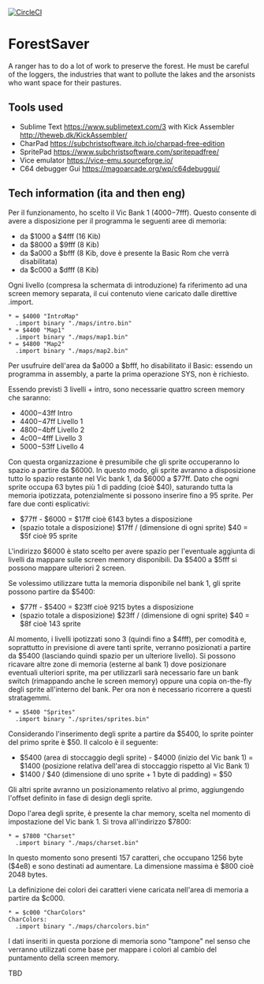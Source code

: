 [![CircleCI](https://circleci.com/gh/intoinside/ForestSaver/tree/main.svg?style=svg)](https://circleci.com/gh/intoinside/ForestSaver/tree/main)

# ForestSaver

A ranger has to do a lot of work to preserve the forest. He must be careful of the loggers, the industries that want to pollute the lakes and the arsonists who want space for their pastures.

## Tools used
* Sublime Text https://www.sublimetext.com/3 with Kick Assembler http://theweb.dk/KickAssembler/
* CharPad https://subchristsoftware.itch.io/charpad-free-edition
* SpritePad https://www.subchristsoftware.com/spritepadfree/
* Vice emulator https://vice-emu.sourceforge.io/
* C64 debugger Gui https://magoarcade.org/wp/c64debuggui/

## Tech information (ita and then eng)
Per il funzionamento, ho scelto il Vic Bank 1 ($4000-$7fff). Questo consente di avere a disposizione per il programma le seguenti aree di memoria:
* da $1000 a $4fff (16 Kib)
* da $8000 a $9fff (8 Kib)
* da $a000 a $bfff (8 Kib, dove è presente la Basic Rom che verrà disabilitata)
* da $c000 a $dfff (8 Kib)

Ogni livello (compresa la schermata di introduzione) fa riferimento ad una screen memory separata, il cui contenuto viene caricato
dalle direttive .import.

```
* = $4000 "IntroMap"
  .import binary "./maps/intro.bin"
* = $4400 "Map1"
  .import binary "./maps/map1.bin"
* = $4800 "Map2"
  .import binary "./maps/map2.bin"
```
Per usufruire dell'area da $a000 a $bfff, ho disabilitato il Basic: essendo un programma in assembly, a parte la prima operazione SYS, non è richiesto.

Essendo previsti 3 livelli + intro, sono necessarie quattro screen memory che saranno:
* $4000-$43ff Intro
* $4400-$47ff Livello 1
* $4800-$4bff Livello 2
* $4c00-$4fff Livello 3
* $5000-$53ff Livello 4

Con questa organizzazione è presumibile che gli sprite occuperanno lo spazio a partire da $6000. In questo modo, gli sprite avranno a disposizione tutto lo spazio restante nel Vic bank 1, da $6000 a $77ff.
Dato che ogni sprite occupa 63 bytes più 1 di padding (cioè $40), saturando tutta la memoria ipotizzata, potenzialmente si possono inserire fino a 95 sprite.
Per fare due conti esplicativi:
* $77ff - $6000 = $17ff cioè 6143 bytes a disposizione
* (spazio totale a disposizione) $17ff / (dimensione di ogni sprite) $40 = $5f cioè 95 sprite

L'indirizzo $6000 è stato scelto per avere spazio per l'eventuale aggiunta di livelli da mappare sulle screen memory disponibili. Da $5400 a $5fff si possono mappare ulteriori 2 screen.

Se volessimo utilizzare tutta la memoria disponibile nel bank 1, gli sprite possono partire da $5400:
* $77ff - $5400 = $23ff cioè 9215 bytes a disposizione
* (spazio totale a disposizione) $23ff / (dimensione di ogni sprite) $40 = $8f cioè 143 sprite

Al momento, i livelli ipotizzati sono 3 (quindi fino a $4fff), per comodità e, soprattutto in previsione di avere tanti sprite, verranno posizionati a partire da $5400 (lasciando quindi spazio per un ulteriore livello).
Si possono ricavare altre zone di memoria (esterne al bank 1) dove posizionare eventuali ulteriori sprite, ma per utilizzarli sarà necessario fare un bank switch (rimappando anche le screen memory) oppure una copia on-the-fly degli sprite all'interno del bank. Per ora non è necessario ricorrere a questi stratagemmi.

```
* = $5400 "Sprites"
  .import binary "./sprites/sprites.bin"
```
Considerando l'inserimento degli sprite a partire da $5400, lo sprite pointer del primo sprite è $50.
Il calcolo è il seguente:
* $5400 (area di stoccaggio degli sprite) - $4000 (inizio del Vic bank 1) = $1400 (posizione relativa dell'area di stoccaggio rispetto al Vic Bank 1)
* $1400 / $40 (dimensione di uno sprite + 1 byte di padding) = $50

Gli altri sprite avranno un posizionamento relativo al primo, aggiungendo l'offset definito in fase di design degli sprite.

Dopo l'area degli sprite, è presente la char memory, scelta nel momento di impostazione del Vic bank 1. Si trova all'indirizzo $7800:
```
* = $7800 "Charset"
  .import binary "./maps/charset.bin"
```
In questo momento sono presenti 157 caratteri, che occupano 1256 byte ($4e8) e sono destinati ad aumentare. La dimensione massima è $800 cioè 2048 bytes.

La definizione dei colori dei caratteri viene caricata nell'area di memoria a partire da $c000.
```
* = $c000 "CharColors"
CharColors:
  .import binary "./maps/charcolors.bin"
```

I dati inseriti in questa porzione di memoria sono "tampone" nel senso che verranno utilizzati come base per mappare i colori al cambio del puntamento della screen memory.

TBD
